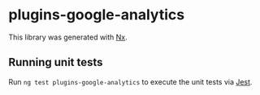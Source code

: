 # plugins-google-analytics

This library was generated with [Nx](https://nx.dev).

## Running unit tests

Run `ng test plugins-google-analytics` to execute the unit tests via [Jest](https://jestjs.io).
